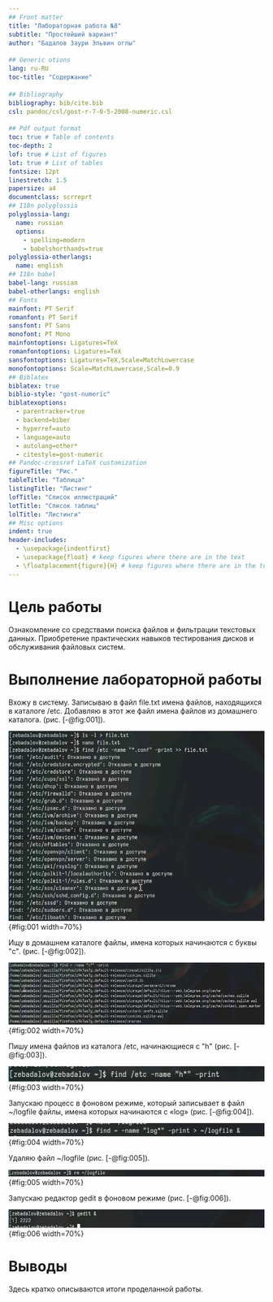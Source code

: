 ```yaml
---
## Front matter
title: "Лабораторная работа №8"
subtitle: "Простейший вариант"
author: "Бадалов Заури Эльвин оглы"

## Generic otions
lang: ru-RU
toc-title: "Содержание"

## Bibliography
bibliography: bib/cite.bib
csl: pandoc/csl/gost-r-7-0-5-2008-numeric.csl

## Pdf output format
toc: true # Table of contents
toc-depth: 2
lof: true # List of figures
lot: true # List of tables
fontsize: 12pt
linestretch: 1.5
papersize: a4
documentclass: scrreprt
## I18n polyglossia
polyglossia-lang:
  name: russian
  options:
	- spelling=modern
	- babelshorthands=true
polyglossia-otherlangs:
  name: english
## I18n babel
babel-lang: russian
babel-otherlangs: english
## Fonts
mainfont: PT Serif
romanfont: PT Serif
sansfont: PT Sans
monofont: PT Mono
mainfontoptions: Ligatures=TeX
romanfontoptions: Ligatures=TeX
sansfontoptions: Ligatures=TeX,Scale=MatchLowercase
monofontoptions: Scale=MatchLowercase,Scale=0.9
## Biblatex
biblatex: true
biblio-style: "gost-numeric"
biblatexoptions:
  - parentracker=true
  - backend=biber
  - hyperref=auto
  - language=auto
  - autolang=other*
  - citestyle=gost-numeric
## Pandoc-crossref LaTeX customization
figureTitle: "Рис."
tableTitle: "Таблица"
listingTitle: "Листинг"
lofTitle: "Список иллюстраций"
lotTitle: "Список таблиц"
lolTitle: "Листинги"
## Misc options
indent: true
header-includes:
  - \usepackage{indentfirst}
  - \usepackage{float} # keep figures where there are in the text
  - \floatplacement{figure}{H} # keep figures where there are in the text
---
```


# Цель работы

Ознакомление со средствами поиска файлов и фильтрации текстовых данных. Приобретение практических навыков тестирования дисков и обслуживания файловых систем.

# Выполнение лабораторной работы

Вхожу в систему. Записываю в файл file.txt имена файлов, находящихся в каталоге /etc. Добавляю в этот же файл имена файлов из домашнего каталога. (рис. [-@fig:001]).

![Пункт 1](image/81.jpg){#fig:001 width=70%}

Ищу в домашнем каталоге файлы, имена которых начинаются с буквы "c". (рис. [-@fig:002]).

![Пункт 4](image/83.jpg){#fig:002 width=70%}

Пишу имена файлов из каталога /etc, начинающиеся с "h" (рис. [-@fig:003]).

![Пункт 5](image/84.jpg){#fig:003 width=70%}

3апускаю процесс в фоновом режиме, который записывает в файл ~/logfile файлы, имена которых начинаются с «log» (рис. [-@fig:004]).

![Пункт 6](image/85.jpg){#fig:004 width=70%}

Удаляю файл ~/logfile (рис. [-@fig:005]).

![Пункт 7](image/86.jpg){#fig:005 width=70%}

3апускаю редактор gedit в фоновом режимe (рис. [-@fig:006]).

![Пункт 8](image/87.jpg){#fig:006 width=70%}




# Выводы

Здесь кратко описываются итоги проделанной работы.


